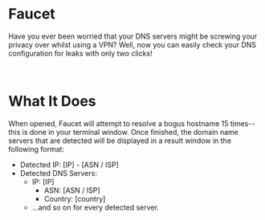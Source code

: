 # Faucet
Have you ever been worried that your DNS servers might be screwing your privacy over whilst using a VPN? Well, now you can easily check your DNS configuration for leaks with only two clicks!

<br/>

# What It Does
When opened, Faucet will attempt to resolve a bogus hostname 15 times--this is done in your terminal window. Once finished, the domain name servers that are detected will be displayed in a result window in the following format:
  - Detected IP: [IP] - [ASN / ISP]
  - Detected DNS Servers:
      - IP: [IP]
        - ASN: [ASN / ISP]
        - Country: [country]
      - ...and so on for every detected server.
